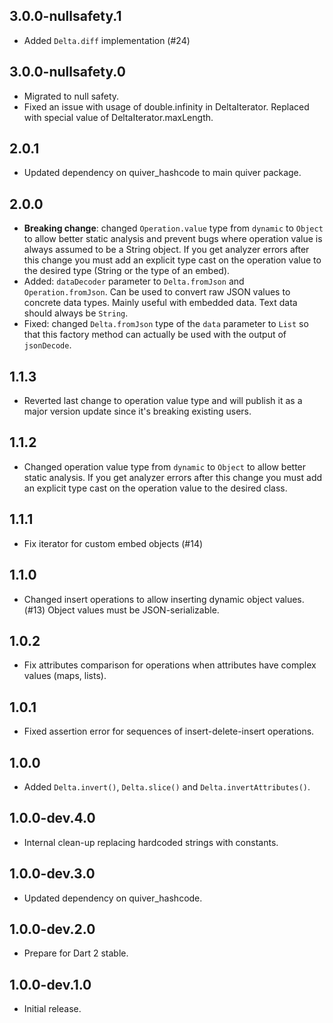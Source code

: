 ## 3.0.0-nullsafety.1

* Added `Delta.diff` implementation (#24)

## 3.0.0-nullsafety.0

* Migrated to null safety.
* Fixed an issue with usage of double.infinity in DeltaIterator.
  Replaced with special value of DeltaIterator.maxLength.

## 2.0.1

* Updated dependency on quiver_hashcode to main quiver package.

## 2.0.0

* **Breaking change**: changed `Operation.value` type from `dynamic` to `Object` to allow better
  static analysis and prevent bugs where operation value is always assumed to be a String object.
  If you get analyzer errors after this change you must add an explicit type cast on the
  operation value to the desired type (String or the type of an embed).
* Added: `dataDecoder` parameter to `Delta.fromJson` and `Operation.fromJson`. Can be used to convert
  raw JSON values to concrete data types. Mainly useful with embedded data. Text data should always
  be `String`.
* Fixed: changed `Delta.fromJson` type of the `data` parameter to `List` so that this factory method
  can actually be used with the output of `jsonDecode`.

## 1.1.3

* Reverted last change to operation value type and will publish it as a major version update
  since it's breaking existing users.

## 1.1.2

* Changed operation value type from `dynamic` to `Object` to allow better static analysis.
  If you get analyzer errors after this change you must add an explicit type cast on the operation
  value to the desired class.

## 1.1.1

* Fix iterator for custom embed objects (#14)

## 1.1.0

* Changed insert operations to allow inserting dynamic object values. (#13)
  Object values must be JSON-serializable.

## 1.0.2

* Fix attributes comparison for operations when attributes have complex values (maps, lists).

## 1.0.1

* Fixed assertion error for sequences of insert-delete-insert operations.

## 1.0.0

* Added `Delta.invert()`, `Delta.slice()` and `Delta.invertAttributes()`.

## 1.0.0-dev.4.0

* Internal clean-up replacing hardcoded strings with constants.

## 1.0.0-dev.3.0

* Updated dependency on quiver_hashcode.

## 1.0.0-dev.2.0

* Prepare for Dart 2 stable.

## 1.0.0-dev.1.0

* Initial release.
